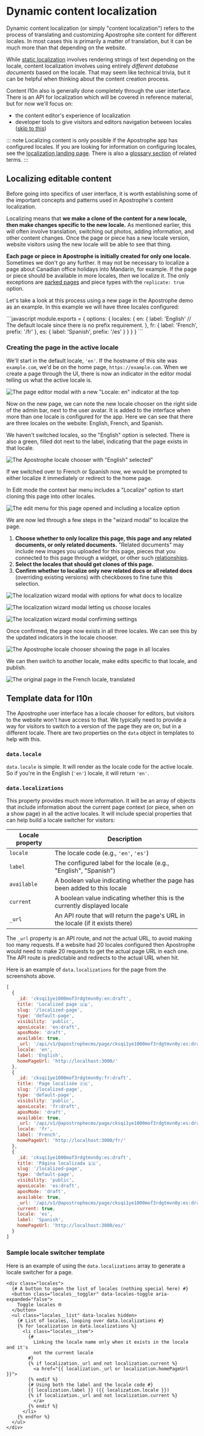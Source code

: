 # Dynamic content localization

Dynamic content localization (or simply "content localization") refers to the process of translating and customizing Apostrophe site content for different locales. In most cases this is primarily a matter of translation, but it can be much more than that depending on the website.

While [static localization](static.md) involves rendering strings of text depending on the locale, content localization involves using entirely *different database documents* based on the locale. That may seem like technical trivia, but it can be helpful when thinking about the content creation process.

<!-- TODO: Update when the l10n API reference is available. -->
Content l10n also is generally done completely through the user interface. There is an API for localization which will be covered in reference material, but for now we'll focus on:
- the content editor's experience of localization
- developer tools to give visitors and editors navigation between locales ([skip to this](#template-data-for-l10n))

::: note
Localizing content is only possible if the Apostrophe app has configured locales. If you are looking for information on configuring locales, see the [localization landing page](README.md#configuring-locales). There is also a [glossary section](/reference/glossary.md#localization-terms) of related terms.
:::

## Localizing editable content

Before going into specifics of user interface, it is worth establishing some of the important concepts and patterns used in Apostrophe's content localization.

Localizing means that **we make a clone of the content for a new locale, then make changes specific to the new locale.** As mentioned earlier, this will often involve translation, switching out photos, adding information, and other content changes. Once the page or piece has a new locale version, website visitors using the new locale will be able to see that thing.

**Each page or piece in Apostrophe is initially created for only one locale.** Sometimes we don't go any further. It may not be necessary to localize a page about Canadian office holidays into Mandarin, for example. If the page or piece should be available in more locales, *then* we localize it. The only exceptions are [parked pages](/reference/module-api/module-options.md#park) and piece types with the `replicate: true` option.

Let's take a look at this process using a new page in the Apostrophe demo as an example. In this example we will have three locales configured:

<AposCodeBlock>
  ```javascript
    module.exports = {
      options: {
        locales: {
          en: {
            label: 'English'
            // The default locale since there is no prefix requirement.
          },
          fr: {
            label: 'French',
            prefix: '/fr'
          },
          es: {
            label: 'Spanish',
            prefix: '/es'
          }
        }
      }
    }
  ```
  <template v-slot:caption>
    modules/@apostrophecms/i18n/index.js
  </template>
</AposCodeBlock>

### Creating the page in the active locale

We'll start in the default locale, `'en'`. If the hostname of this site was `example.com`, we'd be on the home page, `https://example.com`. When we create a page through the UI, there is now an indicator in the editor modal telling us what the active locale is.

![The page editor modal with a new "Locale: en" indicator at the top](/images/l10n/locale-in-editor-modal.png)

Now on the new page, we can note the new locale chooser on the right side of the admin bar, next to the user avatar. It is added to the interface when more than one locale is configured for the app. Here we can see that there are three locales on the website: English, French, and Spanish.

We haven't switched locales, so the "English" option is selected. There is also a green, filled dot next to the label, indicating that the page exists in that locale.

![The Apostrophe locale chooser with "English" selected"](/images/l10n/locale-chooser-ui.png)

If we switched over to French or Spanish now, we would be prompted to either localize it immediately or redirect to the home page.

In Edit mode the context bar menu includes a "Localize" option to start cloning this page into other locales.

![The edit menu for this page opened and including a localize option](/images/l10n/edit-mode-menu.png)

We are now led through a few steps in the "wizard modal" to localize the page.

1. **Choose whether to only localize this page, this page and any related documents, or only related documents.** "Related documents" may include new images you uploaded for this page, pieces that you connected to this page through a widget, or other such [relationships](/guide/relationships.md).
2. **Select the locales that should get clones of this page.**
3. **Confirm whether to localize only new related docs or all related docs** (overriding existing versions) with checkboxes to fine tune this selection.

![The localization wizard modal with options for what docs to localize](/images/l10n/step1.png)

![The localization wizard modal letting us choose locales](/images/l10n/step2.png)

![The localization wizard modal confirming settings](/images/l10n/step3.png)

Once confirmed, the page now exists in all three locales. We can see this by the updated indicators in the locale chooser.

![The Apostrophe locale chooser showing the page in all locales](/images/l10n/locale-chooser-updated.png)

We can then switch to another locale, make edits specific to that locale, and publish.

![The original page in the French locale, translated](/images/l10n/fr-localized-page.png)

## Template data for l10n

The Apostrophe user interface has a locale chooser for editors, but visitors to the website won't have access to that. We typically need to provide a way for visitors to switch to a version of the page they are on, but in a different locale. There are two properties on the `data` object in templates to help with this.

### `data.locale`

`data.locale` is simple. It will render as the locale code for the active locale. So if you're in the English (`'en'`) locale, it will return `'en'`.

### `data.localizations`

This property provides much more information. It will be an array of objects that include information about the current page context (or piece, when on a show page) in all the active locales. It will include special properties that can help build a locale switcher for visitors:

| Locale property | Description |
| ------- | ------- |
| `locale` | The locale code (e.g., `'en'`, `'es'`) |
| `label` | The configured label for the locale (e.g., "English", "Spanish") |
| `available` | A boolean value indicating whether the page has been added to this locale |
| `current` | A boolean value indicating whether this is the currently displayed locale |
| `_url` | An API route that will return the page's URL in the locale (if it exists there) |

The `_url` property is an API route, and not the actual URL, to avoid making too many requests. If a website had 20 locales configured then Apostrophe would need to make 20 requests to get the actual page URL in each one. The API route is predictable and redirects to the actual URL when hit.

Here is an example of `data.localizations` for the page from the screenshots above.

```javascript
[
  {
    _id: 'cksqi1ye1000mof3rdgtmvn0y:en:draft',
    title: 'Localized page 🇬🇧',
    slug: '/localized-page',
    type: 'default-page',
    visibility: 'public',
    aposLocale: 'en:draft',
    aposMode: 'draft',
    available: true,
    _url: '/api/v1/@apostrophecms/page/cksqi1ye1000mof3rdgtmvn0y:es:draft/locale/en',
    locale: 'en',
    label: 'English',
    homePageUrl: 'http://localhost:3000/'
  },
  {
    _id: 'cksqi1ye1000mof3rdgtmvn0y:fr:draft',
    title: 'Page localisée 🇫🇷',
    slug: '/localized-page',
    type: 'default-page',
    visibility: 'public',
    aposLocale: 'fr:draft',
    aposMode: 'draft',
    available: true,
    _url: '/api/v1/@apostrophecms/page/cksqi1ye1000mof3rdgtmvn0y:es:draft/locale/fr',
    locale: 'fr',
    label: 'French',
    homePageUrl: 'http://localhost:3000/fr/'
  },
  {
    _id: 'cksqi1ye1000mof3rdgtmvn0y:es:draft',
    title: 'Página localizada 🇪🇸',
    slug: '/localized-page',
    type: 'default-page',
    visibility: 'public',
    aposLocale: 'es:draft',
    aposMode: 'draft',
    available: true,
    _url: '/api/v1/@apostrophecms/page/cksqi1ye1000mof3rdgtmvn0y:es:draft/locale/es',
    current: true,
    locale: 'es',
    label: 'Spanish',
    homePageUrl: 'http://localhost:3000/es/'
  }
]
```

### Sample locale switcher template

Here is an example of using the `data.localizations` array to generate a locale switcher for a page.

```django
<div class="locales">
  {# A button to open the list of locales (nothing special here) #}
  <button class="locales__toggler" data-locales-toggle aria-expanded="false">
    Toggle locales 🌐
  </button>
  <ul class="locales__list" data-locales hidden>
    {# List of locales, looping over data.localizations #}
    {% for localization in data.localizations %}
      <li class="locales__item">
        {#
          Linking the locale name only when it exists in the locale and it's
          not the current locale
        #}
        {% if localization._url and not localization.current %}
          <a href="{{ localization._url or localization.homePageUrl }}">
        {% endif %}
        {# Using both the label and the locale code #}
        {{ localization.label }} ({{ localization.locale }})
        {% if localization._url and not localization.current %}
          </a>
        {% endif %}
      </li>
    {% endfor %}
  </ul>
</div>
```
